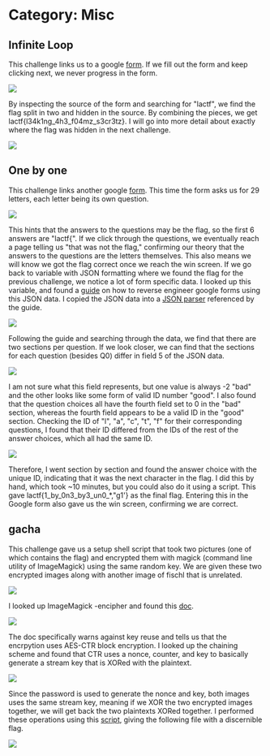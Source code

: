 # Category: Misc

## Infinite Loop

This challenge links us to a google [form](https://docs.google.com/forms/d/e/1FAIpQLSfgUDWRzgkSC2pppOx_SVdw1E9bpVVWUkvQssmWza11pufMUQ/viewform?usp=sf_link). If we fill out the form and keep clicking next, we never progress in the form. 

<img src="images/infinite-loop.png">

By inspecting the source of the form and searching for "lactf", we find the flag split in two and hidden in the source. By combining the pieces, we get lactf{l34k1ng_4h3_f04mz_s3cr3tz}. I will go into more detail about exactly where the flag was hidden in the next challenge.

<img src="images/infinite-loop2.png">


## One by one

This challenge links another google [form](https://docs.google.com/forms/d/e/1FAIpQLSc-A-Vmx_Te-bAqnu3TrRj-DAsYTgn52uSk92v3fECQb3T83A/viewform). This time the form asks us for 29 letters, each letter being its own question. 

<img src="images/one-by-one.png">

This hints that the answers to the questions may be the flag, so the first 6 answers are "lactf{". If we click through the questions, we eventually reach a page telling us "that was not the flag," confirming our theory that the answers to the questions are the letters themselves. This also means we will know we got the flag correct once we reach the win screen. If we go back to variable with JSON formatting where we found the flag for the previous challenge, we notice a lot of form specific data. I looked up this variable, and found a [guide](https://theconfuzedsourcecode.wordpress.com/2019/12/15/programmatically-access-your-complete-google-forms-skeleton/) on how to reverse engineer google forms using this JSON data. I copied the JSON data into a [JSON parser](https://jsoneditoronline.org/) referenced by the guide.

<img src="images/one-by-one2.png">

Following the guide and searching through the data, we find that there are two sections per question. If we look closer, we can find that the sections for each question (besides Q0) differ in field 5 of the JSON data.

<img src="images/one-by-one3.png">

I am not sure what this field represents, but one value is always -2 "bad" and the other looks like some form of valid ID number "good". I also found that the question choices all have the fourth field set to 0 in the "bad" section, whereas the fourth field appears to be a valid ID in the "good" section. Checking the ID of "l", "a", "c", "t", "f" for their corresponding questions, I found that their ID differed from the IDs of the rest of the answer choices, which all had the same ID.

<img src="images/one-by-one4.png">

Therefore, I went section by section and found the answer choice with the unique ID, indicating that it was the next character in the flag. I did this by hand, which took ~10 minutes, but you could also do it using a script. This gave lactf{1_by_0n3_by3_un0_*,"g1'} as the final flag. Entering this in the Google form also gave us the win screen, confirming we are correct.


## gacha

This challenge gave us a setup shell script that took two pictures (one of which contains the flag) and encrypted them with magick (command line utility of ImageMagick) using the same random key. We are given these two encrypted images along with another image of fischl that is unrelated.

<img src="images/gacha.png">

I looked up ImageMagick -encipher and found this [doc](https://imagemagick.org/script/cipher.php). 

<img src="images/gacha2.png">

The doc specifically warns against key reuse and tells us that the encrpytion uses AES-CTR block encryption. I looked up the chaining scheme and found that CTR uses a nonce, counter, and key to basically generate a stream key that is XORed with the plaintext. 

<img src="https://ctf101.org/cryptography/images/ctr-decryption.png">

Since the password is used to generate the nonce and key, both images uses the same stream key, meaning if we XOR the two encrypted images together, we will get back the two plaintexts XORed together. I performed these operations using this [script](attack.py), giving the following file with a discernible flag.

<img src="images/gacha3.png">
